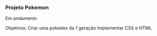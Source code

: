 ### Projeto Pokemon

Em andamento

Objetivos:
Criar uma pokedex da 1 geração
Implementar CSS e HTML
